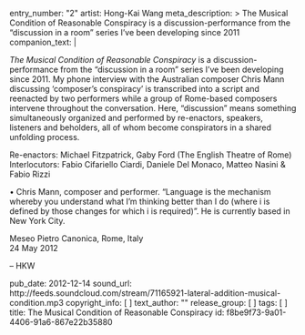 entry_number: "2"
artist: Hong-Kai Wang
meta_description: >
  The Musical Condition of Reasonable Conspiracy is a discussion-performance from the “discussion in
  a room” series I’ve been developing since 2011
companion_text: |
  <p><i>The Musical Condition of Reasonable Conspiracy</i> is a discussion-performance from the “discussion in a room” series I’ve been developing since 2011. My phone interview with the Australian composer Chris Mann discussing ‘composer’s conspiracy’ is transcribed into a script and reenacted by two performers while a group of Rome-based composers intervene throughout the conversation. Here, “discussion” means something simultaneously organized and performed by re-enactors, speakers, listeners and beholders, all of whom become conspirators in a shared unfolding process.
  </p>
  <p>Re-enactors: Michael Fitzpatrick, Gaby Ford (The English Theatre of Rome)<br>Interlocutors: Fabio Cifariello Ciardi, Daniele Del Monaco, Matteo Nasini & Fabio Rizzi
  </p>
  <p>• Chris Mann, composer and performer. “Language is the mechanism whereby you understand what I’m thinking better than I do (where i is defined by those changes for which i is required)”. He is currently based in New York City.
  </p>
  <p>Meseo Pietro Canonica, Rome, Italy<br>24 May 2012
  </p>
  <p>– HKW
  </p>
pub_date: 2012-12-14
sound_url: http://feeds.soundcloud.com/stream/71165921-lateral-addition-musical-condition.mp3
copyright_info: [ ]
text_author: ""
release_group: [ ]
tags: [ ]
title: The Musical Condition of Reasonable Conspiracy
id: f8be9f73-9a01-4406-91a6-867e22b35880
